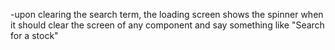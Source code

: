 
-upon clearing the search term, the loading screen shows the spinner when it should clear the screen of any component and say something like "Search for a stock"
